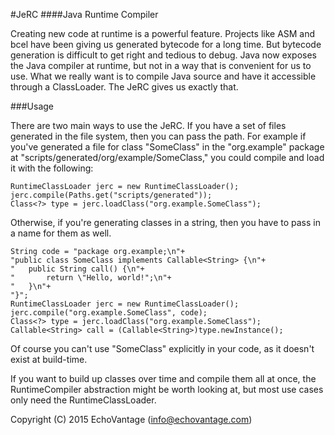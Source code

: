 <!--

    Copyright (C) 2015 EchoVantage (info@echovantage.com)

    Licensed under the Apache License, Version 2.0 (the "License");
    you may not use this file except in compliance with the License.
    You may obtain a copy of the License at

            http://www.apache.org/licenses/LICENSE-2.0

    Unless required by applicable law or agreed to in writing, software
    distributed under the License is distributed on an "AS IS" BASIS,
    WITHOUT WARRANTIES OR CONDITIONS OF ANY KIND, either express or implied.
    See the License for the specific language governing permissions and
    limitations under the License.

-->
#JeRC
####Java Runtime Compiler

Creating new code at runtime is a powerful feature. Projects like ASM and bcel have been giving us generated
bytecode for a long time. But bytecode generation is difficult to get right and tedious to debug. Java
now exposes the Java compiler at runtime, but not in a way that is convenient for us to use. What we really
want is to compile Java source and have it accessible through a ClassLoader. The JeRC gives us exactly that.

###Usage

There are two main ways to use the JeRC. If you have a set of files generated in the file system, then you can pass the path.
For example if you've generated a file for class "SomeClass" in the "org.example" package at "scripts/generated/org/example/SomeClass," you
could compile and load it with the following:

```
RuntimeClassLoader jerc = new RuntimeClassLoader();
jerc.compile(Paths.get("scripts/generated"));
Class<?> type = jerc.loadClass("org.example.SomeClass");
```

Otherwise, if you're generating classes in a string, then you have to pass in a name for them as well.

```
String code = "package org.example;\n"+
"public class SomeClass implements Callable<String> {\n"+
"	public String call() {\n"+
"		return \"Hello, world!";\n"+
"	}\n"+
"}";
RuntimeClassLoader jerc = new RuntimeClassLoader();
jerc.compile("org.example.SomeClass", code);
Class<?> type = jerc.loadClass("org.example.SomeClass");
Callable<String> call = (Callable<String>)type.newInstance();
```

Of course you can't use "SomeClass" explicitly in your code, as it doesn't exist at build-time. 

If you want to build up classes over time and compile them all at once, the RuntimeCompiler abstraction might be worth
looking at, but most use cases only need the RuntimeClassLoader.

Copyright (C) 2015 EchoVantage (info@echovantage.com)
